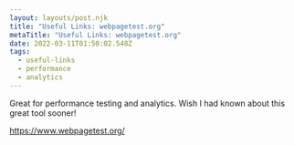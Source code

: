 ```yaml
---
layout: layouts/post.njk
title: "Useful Links: webpagetest.org"
metaTitle: "Useful Links: webpagetest.org"
date: 2022-03-11T01:50:02.548Z
tags:
  - useful-links
  - performance
  - analytics
---
```

Great for performance testing and analytics. Wish I had known about this great tool sooner!

<https://www.webpagetest.org/>